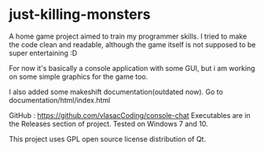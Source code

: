 # just-killing-monsters
A home game project aimed to train my programmer skills.
I tried to make the code clean and readable, although the game itself is not supposed to be super entertaining :D

For now it's basically a console application with some GUI, but i am working on some simple graphics for the game too.

I also added some makeshift documentation(outdated now). Go to documentation/html/index.html

GitHub : https://github.com/vlasacCoding/console-chat
Executables are in the Releases section of project. Tested on Windows 7 and 10.

This project uses GPL open source license distribution of Qt. 